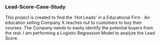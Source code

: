 ### Lead-Score-Case-Study
 This project is created to find the 'Hot Leads' in a Educational Firm . An education selling Company X reaches out to customers to buy their courses.
 The Company needs to easily identify the potential buyers from the rest.
 I am performing a Logistic Regression Model to analyze the Lead Score. 
